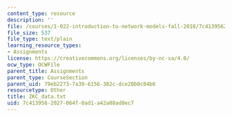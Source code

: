 ```yaml
---
content_type: resource
description: ''
file: /courses/1-022-introduction-to-network-models-fall-2018/7c4139562027064f0ad1a42a08ad0ec7_ZKC_data.txt
file_size: 537
file_type: text/plain
learning_resource_types:
- Assignments
license: https://creativecommons.org/licenses/by-nc-sa/4.0/
ocw_type: OCWFile
parent_title: Assignments
parent_type: CourseSection
parent_uid: 79eb2273-7a39-6156-382c-dce20b0c04b6
resourcetype: Other
title: ZKC_data.txt
uid: 7c413956-2027-064f-0ad1-a42a08ad0ec7
---
```

